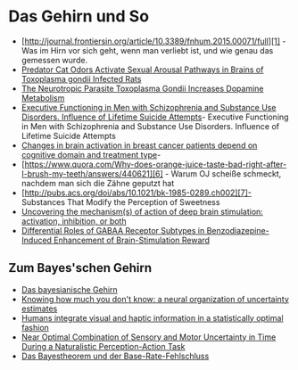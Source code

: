 
# Das Gehirn und So

*  [http://journal.frontiersin.org/article/10.3389/fnhum.2015.00071/full][1] - Was im Hirn vor sich geht, wenn man verliebt ist, und wie genau das gemessen wurde.
* [Predator Cat Odors Activate Sexual Arousal Pathways in Brains of Toxoplasma gondii Infected Rats][2]
* [The Neurotropic Parasite Toxoplasma Gondii Increases Dopamine Metabolism][3]
* [Executive Functioning in Men with Schizophrenia and Substance Use Disorders. Influence of Lifetime Suicide Attempts][4]- Executive Functioning in Men with Schizophrenia and Substance Use Disorders. Influence of Lifetime Suicide Attempts
* [Changes in brain activation in breast cancer patients depend on cognitive domain and treatment type][5]- 
*  [https://www.quora.com/Why-does-orange-juice-taste-bad-right-after-I-brush-my-teeth/answers/440621][6] - Warum OJ scheiße schmeckt, nachdem man sich die Zähne geputzt hat
* [http://pubs.acs.org/doi/abs/10.1021/bk-1985-0289.ch002][7]- Substances That Modify the Perception of Sweetness
* [Uncovering the mechanism(s) of action of deep brain stimulation: activation, inhibition, or both][8]
* [Differential Roles of GABAA Receptor Subtypes in Benzodiazepine-Induced Enhancement of Brain-Stimulation Reward][9]

## Zum Bayes'schen Gehirn
* [Das bayesianische Gehirn][10]
* [Knowing how much you don't know: a neural organization of uncertainty estimates][11]
* [Humans integrate visual and haptic information in a statistically optimal fashion][12]
* [Near Optimal Combination of Sensory and Motor Uncertainty in Time During a Naturalistic Perception-Action Task][13]
* [Das Bayestheorem und der Base-Rate-Fehlschluss][14]



[1]:	http://journal.frontiersin.org/article/10.3389/fnhum.2015.00071/full
[2]:	http://journals.plos.org/plosone/article?id=10.1371/journal.pone.0023277 "Predator Cat Odors Activate Sexual Arousal Pathways in Brains of Toxoplasma gondii Infected Rats"
[3]:	http://journals.plos.org/plosone/article?id=10.1371/journal.pone.0023866
[4]:	http://journals.plos.org/plosone/article?id=10.1371/journal.pone.0169943
[5]:	http://journals.plos.org/plosone/article?id=10.1371/journal.pone.0171724
[6]:	https://www.quora.com/Why-does-orange-juice-taste-bad-right-after-I-brush-my-teeth/answers/440621
[7]:	http://pubs.acs.org/doi/abs/10.1021/bk-1985-0289.ch002 "Substances That Modify the Perception of Sweetness"
[8]:	http://www.unifr.ch/inph/vclab/assets/files/PDFs/DBS.mechansisms.review.pdf
[9]:	http://www.nature.com/npp/journal/v37/n11/abs/npp2012115a.html
[10]:	http://www.spektrum.de/magazin/das-bayesianische-gehirn/1214040
[11]:	http://www.nature.com/nrn/journal/v13/n8/pdf/nrn3289.pdf
[12]:	http://www.nature.com/nature/journal/v415/n6870/pdf/415429a.pdf
[13]:	http://jn.physiology.org/content/101/4/1901
[14]:	http://gbs-schweiz.org/blog/das-bayestheorem-und-der-base-rate-fehlschluss/